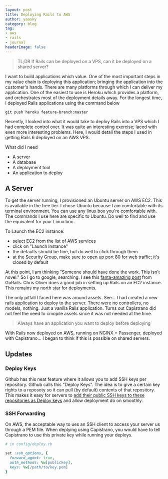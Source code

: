 ```yaml
---
layout: post
title: Deploying Rails to AWS
author: yaasky
category: blog
tag:
- aws
- rails
- journal
headerImage: false
---
```


> TL;DR If Rails can be deployed on a VPS, can it be deployed on a shared server?

I want to build applications which value. One of the most important steps in my value chain is deploying this application; bringing the application into the customer's hands. There are many platforms through which I can deliver my application. One of the easiest to use is Heroku which provides a platform, and orchestrates most of the deployment details away. For the longest time, I deployed Rails applications using the command below

```
git push heroku feature-branch:master
```

Recently, I looked into what it would take to deploy Rails into a VPS which I had complete control over. It was quite an interesting exercise; laced with even more interesting problems. Here, I would detail the steps I used in getting Rails 6 deployed on an AWS VPS.

What did I need

  - A server
  - A database
  - A deployment tool
  - An application to deploy

## A Server

To get the server running, I provisioned an Ubuntu server on AWS EC2. This is available in the free tier. I chose Ubuntu because I am comfortable with its terminal environment. You can use any linux box you're comfortable with. The commands I use here are specific to Ubuntu. Do well to find and use the equivalent for your Linux box.

To Launch the EC2 instance:

  - select EC2 from the list of AWS services
  - click on "Launch Instance"
  - the defaults should be fine, but do well to click through them
  - at the Security Group, make sure to open up port 80 for web traffic; it's closed by default

At this point, I am thinking "Someone should have done the work. This isn't novel." So I go to google, searching. I see this [fanta-amazing post][1] from GoRails. Chris Oliver does a good job in setting up Rails on an EC2 instance. This remains my north star for deployments.

The only pitfall I faced here was around assets. See… I had created a new rails application to deploy to the server. There were no controllers, no models, nothing. Just a vanilla Rails application. Turns out Capistrano did not feel the need to cmopile assets since it was not needed at the time.

> Always have an application you want to deploy before deploying

With Rails now deployed on AWS, running on NGINX + Passenger, deployed with Capistrano… I began to think if this is possible on shared servers.

## Updates

### Deploy Keys

Github has this neat feature where it allows you to add SSH keys per repository.
Github calls this "Deploy Keys". The idea is to give a certain key rights to a
reposoty so it can pull (by default) contents of that repository. This makes it
easy for servers to [add their public SSH keys to these repositories as Deploy
keys][2] and allow deployment do on smoothly.


### SSH Forwarding

On AWS, the acceptable way to ues an SSH client to access your server us through
a PEM file. When deplying using Capistrano, you would have to tell Capistrano to
use this private key while running your deploys.

```ruby
# in config/deploy.rb

set :ssh_options, {
  forward_agent: true,
  auth_methods: %w[publickey],
  keys: %w[/path/to/key.pem]
}
```

  [1]: https://gorails.com/deploy/ubuntu/18.04
  [2]: https://docs.github.com/en/developers/overview/managing-deploy-keys#deploy-keys
